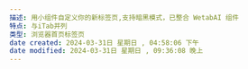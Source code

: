 ```yaml
---
描述: 用小组件自定义你的新标签页,支持暗黑模式，已整合 WetabAI 组件
特点: 与iTab并列
类型: 浏览器首页标签页
date created: 2024-03-31日 星期日 , 04:58:06 下午
date modified: 2024-03-31日 星期日 , 09:36:08 晚上
---
```

